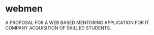 # webmen
A PROPOSAL FOR A WEB BASED MENTORING APPLICATION FOR IT COMPANY ACQUISITION OF SKILLED STUDENTS.
